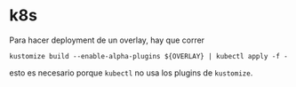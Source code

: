 # k8s

Para hacer deployment de un overlay, hay que correr

```shell
kustomize build --enable-alpha-plugins ${OVERLAY} | kubectl apply -f -
```

esto es necesario porque `kubectl` no usa los plugins de `kustomize`.
